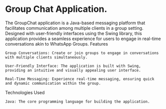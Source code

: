 # Group Chat Application.

The GroupChat application is a Java-based messaging platform that facilitates communication among multiple clients in a group setting. Designed with user-friendly interfaces using the Swing library, this application provides a seamless experience for users to engage in real-time conversations akin to WhatsApp Groups.
Features

    Group Conversations: Create or join groups to engage in conversations with multiple clients simultaneously.

    User-Friendly Interface: The application is built with Swing, providing an intuitive and visually appealing user interface.

    Real-Time Messaging: Experience real-time messaging, ensuring quick and dynamic communication within the group.

Technologies Used

    Java: The core programming language for building the application.
